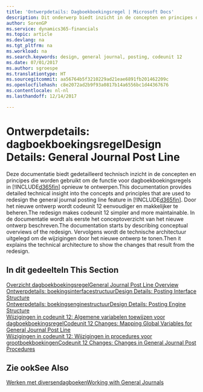 ```yaml
---
title: 'Ontwerpdetails: Dagboekboekingsregel | Microsoft Docs'
description: Dit onderwerp biedt inzicht in de concepten en principes die worden gebruikt om de functie voor dagboekboekingsregels in Dynamics 365 opnieuw te ontwerpen.
author: SorenGP
ms.service: dynamics365-financials
ms.topic: article
ms.devlang: na
ms.tgt_pltfrm: na
ms.workload: na
ms.search.keywords: design, general journal, posting, codeunit 12
ms.date: 07/01/2017
ms.author: sgroespe
ms.translationtype: HT
ms.sourcegitcommit: aa56764b5f3210229ad21eae6891fb201462209c
ms.openlocfilehash: c8e2072ad2b9f93a0817b14a6556bc1d44367676
ms.contentlocale: nl-nl
ms.lasthandoff: 12/14/2017

---
```

# <a name="design-details-general-journal-post-line"></a><span data-ttu-id="ff0b7-103">Ontwerpdetails: dagboekboekingsregel</span><span class="sxs-lookup"><span data-stu-id="ff0b7-103">Design Details: General Journal Post Line</span></span>
<span data-ttu-id="ff0b7-104">Deze documentatie biedt gedetailleerd technisch inzicht in de concepten en principes die worden gebruikt om de functie voor dagboekboekingsregels in [!INCLUDE[d365fin](includes/d365fin_md.md)] opnieuw te ontwerpen.</span><span class="sxs-lookup"><span data-stu-id="ff0b7-104">This documentation provides detailed technical insight into the concepts and principles that are used to redesign the general journal posting line feature in [!INCLUDE[d365fin](includes/d365fin_md.md)].</span></span> <span data-ttu-id="ff0b7-105">Door het nieuwe ontwerp wordt codeunit 12 eenvoudiger en makkelijker te beheren.</span><span class="sxs-lookup"><span data-stu-id="ff0b7-105">The redesign makes codeunit 12 simpler and more maintainable.</span></span> <span data-ttu-id="ff0b7-106">In de documentatie wordt als eerste het conceptoverzicht van het nieuwe ontwerp beschreven.</span><span class="sxs-lookup"><span data-stu-id="ff0b7-106">The documentation starts by describing conceptual overviews of the redesign.</span></span> <span data-ttu-id="ff0b7-107">Vervolgens wordt de technische architectuur uitgelegd om de wijzigingen door het nieuwe ontwerp te tonen.</span><span class="sxs-lookup"><span data-stu-id="ff0b7-107">Then it explains the technical architecture to show the changes that result from the redesign.</span></span>  

## <a name="in-this-section"></a><span data-ttu-id="ff0b7-108">In dit gedeelte</span><span class="sxs-lookup"><span data-stu-id="ff0b7-108">In This Section</span></span>  
[<span data-ttu-id="ff0b7-109">Overzicht dagboekboekingsregel</span><span class="sxs-lookup"><span data-stu-id="ff0b7-109">General Journal Post Line Overview</span></span>](design-details-general-journal-post-line-overview.md)  
[<span data-ttu-id="ff0b7-110">Ontwerpdetails: boekingsinterfacestructuur</span><span class="sxs-lookup"><span data-stu-id="ff0b7-110">Design Details: Posting Interface Structure</span></span>](design-details-posting-interface-structure.md)  
[<span data-ttu-id="ff0b7-111">Ontwerpdetails: boekingsenginestructuur</span><span class="sxs-lookup"><span data-stu-id="ff0b7-111">Design Details: Posting Engine Structure</span></span>](design-details-posting-engine-structure.md)  
[<span data-ttu-id="ff0b7-112">Wijzigingen in codeunit 12: Algemene variabelen toewijzen voor dagboekboekingsregel</span><span class="sxs-lookup"><span data-stu-id="ff0b7-112">Codeunit 12 Changes: Mapping Global Variables for General Journal Post Line</span></span>](design-details-codeunit-12-changes-mapping-global-variables-for-general-journal-post-line.md)  
[<span data-ttu-id="ff0b7-113">Wijzigingen in codeunit 12: Wijzigingen in procedures voor grootboekboekingen</span><span class="sxs-lookup"><span data-stu-id="ff0b7-113">Codeunit 12 Changes: Changes in General Journal Post Procedures</span></span>](design-details-codeunit-12-changes-changes-in-general-journal-post-procedures.md)  

## <a name="see-also"></a><span data-ttu-id="ff0b7-114">Zie ook</span><span class="sxs-lookup"><span data-stu-id="ff0b7-114">See Also</span></span>  
[<span data-ttu-id="ff0b7-115">Werken met diversendagboeken</span><span class="sxs-lookup"><span data-stu-id="ff0b7-115">Working with General Journals</span></span>](ui-work-general-journals.md)

